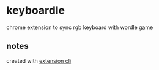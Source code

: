 # keyboardle

chrome extension to sync rgb keyboard with wordle game

## notes

created with [extension cli](https://oss.mobilefirst.me/extension-cli/)
